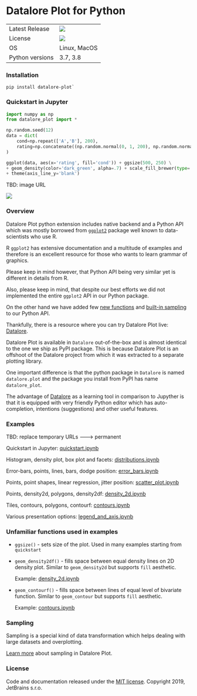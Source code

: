 # Datalore Plot for Python

<table>
    <tr>
        <td>Latest Release</td>
        <td>
            <a href="https://pypi.org/project/datalore-plot/"/>
            <img src="https://badge.fury.io/py/datalore-plot.svg"/>
        </td>
    </tr>
    <tr>
        <td>License</td>
        <td>
            <a href="https://opensource.org/licenses/MIT"/>
            <img src="https://img.shields.io/badge/License-MIT-yellow.svg"/>
        </td>
    </tr>
    <tr>
        <td>OS</td>
        <td>Linux, MacOS</td>
    </tr>
    <tr>
        <td>Python versions</td>
        <td>3.7, 3.8</td>
    </tr>
</table>

### Installation

```shell script
pip install datalore-plot`
```

### Quickstart in Jupyter

```python
import numpy as np
from datalore_plot import *

np.random.seed(12)
data = dict(
    cond=np.repeat(['A','B'], 200),
    rating=np.concatenate((np.random.normal(0, 1, 200), np.random.normal(1, 1.5, 200)))
)

ggplot(data, aes(x='rating', fill='cond')) + ggsize(500, 250) \
+ geom_density(color='dark_green', alpha=.7) + scale_fill_brewer(type='seq') \
+ theme(axis_line_y='blank')
````

TBD: image URL

![](docs/examples/images/quickstart.png)


### Overview

Datalore Plot python extension includes native backend and a Python API which was mostly borrowed from [`ggplot2`](https://ggplot2.tidyverse.org/) package well known to data-scientists who use R.

R `ggplot2` has extensive documentation and a multitude of examples and therefore is an excellent resource for those who wants to learn grammar of graphics. 

Please keep in mind however, that Python API being very similar yet is different in details from R. 

Also, please keep in mind, that despite our best efforts we did not implemented the entire `ggplot2` API in our Python package. 

On the other hand we have added few [new functions](#unfamiliar_functions_used_in_examples) and [built-in sampling](#sampling) to our Python API.

Thankfully, there is a resource where you can try Datalore Plot live: [Datalore](https://datalore.io).

Datalore Plot is available in `Datalore` out-of-the-box and is almost identical to the one we ship as PyPI package. This is because Datalore Plot is an offshoot of the Datalore project from which it was extracted to a separate plotting library.

One important difference is that the python package in `Datalore` is named `datalore.plot` and the package you install from PyPI has name `datalore_plot`.

The advantage of [Datalore](https://datalore.io) as a learning tool in comparison to Jupyther is that it is equipped with very friendly Python editor which has auto-completion, intentions (suggestions) and other useful features.


### Examples

TBD: replace temporary URLs ---> permanent 

Quickstart in Jupyter: [quickstart.ipynb](https://nbviewer.jupyter.org/github/alshan/jupyter-examples/blob/master/notebooks/quickstart.ipynb)

Histogram, density plot, box plot and facets:
[distributions.ipynb](https://nbviewer.jupyter.org/github/alshan/jupyter-examples/blob/master/notebooks/distributions.ipynb) 

Error-bars, points, lines, bars, dodge position:
[error_bars.ipynb](https://nbviewer.jupyter.org/github/alshan/jupyter-examples/blob/master/notebooks/error_bars.ipynb)
 
Points, point shapes, linear regression, jitter position:
[scatter_plot.ipynb](https://nbviewer.jupyter.org/github/alshan/jupyter-examples/blob/master/notebooks/scatter_plot.ipynb)
 
Points, density2d, polygons, density2df:
[density_2d.ipynb](https://nbviewer.jupyter.org/github/alshan/jupyter-examples/blob/master/notebooks/density_2d.ipynb)
 
Tiles, contours, polygons, contourf:
[contours.ipynb](https://nbviewer.jupyter.org/github/alshan/jupyter-examples/blob/master/notebooks/contours.ipynb)
 
Various presentation options:
[legend_and_axis.ipynb](https://nbviewer.jupyter.org/github/alshan/jupyter-examples/blob/master/notebooks/legend_and_axis.ipynb)
 

### Unfamiliar functions used in examples

* `ggsize()` - sets size of the plot. Used in many examples starting from `quickstart`
* `geom_density2df()` - fills space between equal density lines on 2D density plot. Similar to `geom_density2d` but supports `fill` aesthetic.

    Example: [density_2d.ipynb](https://nbviewer.jupyter.org/github/JetBrains/datalore-plot/blob/master/docs/examples/jupyter-notebooks/density_2d.ipynb) 

* `geom_contourf()` - fills space between lines of equal level of bivariate function. Similar to `geom_contour` but supports `fill` aesthetic.

    Example: [contours.ipynb](https://nbviewer.jupyter.org/github/JetBrains/datalore-plot/blob/master/docs/examples/jupyter-notebooks/contours.ipynb) 


### Sampling 

Sampling is a special kind of data transformation which helps dealing with large datasets and overplotting.

[Learn more](docs/sampling_python.md) about sampling in Datalore Plot. 


### License

Code and documentation released under the [MIT license](https://github.com/JetBrains/datalore-plot/blob/master/LICENSE).
Copyright 2019, JetBrains s.r.o.
    



